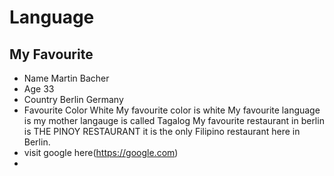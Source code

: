 # Language
## My Favourite
- Name Martin Bacher
- Age 33
- Country Berlin Germany
- Favourite Color White
My favourite color is white
My favourite language is my mother langauge is called Tagalog
My favourite restaurant in berlin is THE PINOY RESTAURANT it is the only Filipino restaurant here in Berlin.
- visit google here(https://google.com)
- 

